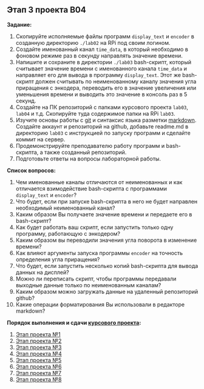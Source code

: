 ## Этап 3 проекта В04

__Задание:__  
1. Скопируйте исполняемые файлы программ `display_text` и `encoder` в созданную директорию `./lab02` на RPi под своим логином.
2. Создайте именованный канал `time_data`, в который необходимо в фоновом режиме раз в секунду направлять значение времени. 
3. Напишите и сохраните в директории `./lab03` bash-скрипт, который считывает значение времени с именованного канала `time_data` и направляет его для вывода в программу `display_text`. Этот же bash-скрипт должен считывать по неименованному каналу значения угла приращения с энкодера, переводить его в значение увеличения или уменьшения времени и выводить это значение в консоль раз в 5 секунд.
4. Создайте на ПК репозиторий с папками курсового проекта `lab03`, `lab04` и т.д. Скопируйте туда содержимое папки на RPi `lab03`.
5. Изучите основы работы с [git](https://git-scm.com/book/ru/v2/) и синтаксис языка разметки [markdown](https://daringfireball.net/projects/markdown/). Создайте аккаунт и репозиторий на github, добавьте readme.md в директорию `lab03` с инструкцией по запуску программ и сделайте коммит на сервер.
6. Продемонстрируйте преподавателю работу программ и bash-скрипта, а также созданный репозиторий. 
7. Подготовьте ответы на вопросы лабораторной работы.

__Список вопросов:__
1. Чем именованные каналы отличаются от неименованных и как отличается взимодействие bash-скрипта с программами `display_text` и `encoder`?
2. Что будет, если при запуске bash-скрипта в него не будет направлен необходимый неименованный канал?
3. Каким образом Вы получаете значение времени и передаете его в bash-скрипт?
4. Как будет работать ваш скрипт, если запустить только одну программу, работающую с энкодером?
5. Каким образом вы переводили значения угла поворота в изменение времени?
6. Как влияют аргументы запуска программы  `encoder` на точность определения угла приращения?
7. Что будет, если запустить несколько копий bash-скрипта для вывода данных на дисплей?
8. Можно ли переписать скрипт, чтобы программы передавали выходные данные только по неименованным каналам?
9. Каким образом можно загружать данные на удаленный репозиторий github?
10. Какие операции форматирования Вы использовали в редакторе markdown?

__Порядок выполнения и сдачи [курсового проекта](var_04_task.md):__
1. [Этап проекта №1](var_04_stage_01.md)
2. [Этап проекта №2](var_04_stage_02.md)
3. [Этап проекта №3](var_04_stage_03.md)
4. [Этап проекта №4](var_04_stage_04.md)
5. [Этап проекта №5](var_04_stage_05.md)
6. [Этап проекта №6](var_04_stage_06.md)
7. [Этап проекта №7](var_04_stage_07.md)
8. [Этап проекта №8](var_04_stage_08.md)


